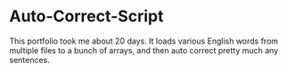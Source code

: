 # Auto-Correct-Script
This portfolio took me about 20 days. It loads various English words from multiple files to a bunch of arrays, and then auto correct pretty much any sentences.
